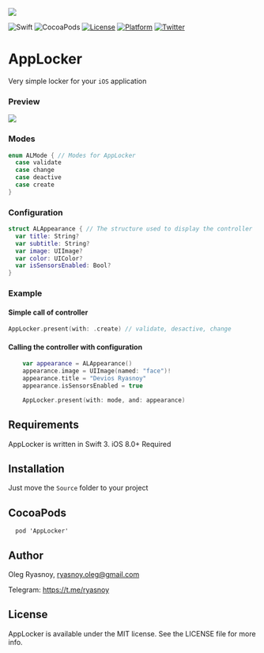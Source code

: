 ![](https://github.com/ryasnoy/AppLocker/raw/master/AppLockerLogo.png)

![Swift](https://img.shields.io/badge/Swift-3.0-orange.svg)
![CocoaPods](https://img.shields.io/cocoapods/v/AFNetworking.svg)
[![License](https://img.shields.io/badge/license-MIT-blue.svg?style=flat)](http://mit-license.org)
[![Platform](http://img.shields.io/badge/platform-ios-lightgrey.svg?style=flat)](https://developer.apple.com/resources/)
[![Twitter](https://img.shields.io/badge/twitter-@ryasn0y-blue.svg?maxAge=2592000)](http://twitter.com/ryasn0y)

# AppLocker
Very simple locker for your `iOS` application

### Preview
![](https://github.com/ryasnoy/AppLocker/raw/master/preview.png)

### Modes
```swift
enum ALMode { // Modes for AppLocker
  case validate
  case change
  case deactive
  case create
}
```

### Configuration
```swift
struct ALAppearance { // The structure used to display the controller
  var title: String?
  var subtitle: String?
  var image: UIImage?
  var color: UIColor?
  var isSensorsEnabled: Bool?
}
```


### Example
#### Simple call of controller
```swift
AppLocker.present(with: .create) // validate, desactive, change
```
#### Calling the controller with configuration
```swift
    var appearance = ALAppearance()
    appearance.image = UIImage(named: "face")!
    appearance.title = "Devios Ryasnoy"
    appearance.isSensorsEnabled = true

    AppLocker.present(with: mode, and: appearance)
```

## Requirements
AppLocker is written in Swift 3. iOS 8.0+ Required

## Installation
Just move the `Source` folder to your project

## CocoaPods
```
  pod 'AppLocker'
```

## Author

Oleg Ryasnoy, ryasnoy.oleg@gmail.com

Telegram: https://t.me/ryasnoy

## License

AppLocker is available under the MIT license. See the LICENSE file for more info.
